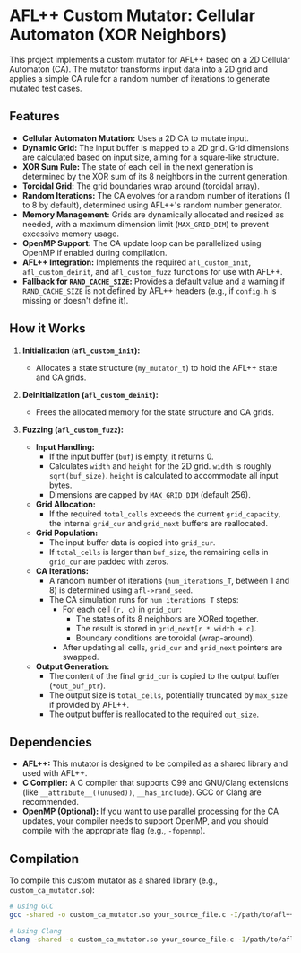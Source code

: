 # AFL++ Custom Mutator: Cellular Automaton (XOR Neighbors)

This project implements a custom mutator for AFL++ based on a 2D Cellular Automaton (CA). The mutator transforms input data into a 2D grid and applies a simple CA rule for a random number of iterations to generate mutated test cases.

## Features

* **Cellular Automaton Mutation:** Uses a 2D CA to mutate input.
* **Dynamic Grid:** The input buffer is mapped to a 2D grid. Grid dimensions are calculated based on input size, aiming for a square-like structure.
* **XOR Sum Rule:** The state of each cell in the next generation is determined by the XOR sum of its 8 neighbors in the current generation.
* **Toroidal Grid:** The grid boundaries wrap around (toroidal array).
* **Random Iterations:** The CA evolves for a random number of iterations (1 to 8 by default), determined using AFL++'s random number generator.
* **Memory Management:** Grids are dynamically allocated and resized as needed, with a maximum dimension limit (`MAX_GRID_DIM`) to prevent excessive memory usage.
* **OpenMP Support:** The CA update loop can be parallelized using OpenMP if enabled during compilation.
* **AFL++ Integration:** Implements the required `afl_custom_init`, `afl_custom_deinit`, and `afl_custom_fuzz` functions for use with AFL++.
* **Fallback for `RAND_CACHE_SIZE`:** Provides a default value and a warning if `RAND_CACHE_SIZE` is not defined by AFL++ headers (e.g., if `config.h` is missing or doesn't define it).

## How it Works

1.  **Initialization (`afl_custom_init`):**
    * Allocates a state structure (`my_mutator_t`) to hold the AFL++ state and CA grids.

2.  **Deinitialization (`afl_custom_deinit`):**
    * Frees the allocated memory for the state structure and CA grids.

3.  **Fuzzing (`afl_custom_fuzz`):**
    * **Input Handling:**
        * If the input buffer (`buf`) is empty, it returns 0.
        * Calculates `width` and `height` for the 2D grid. `width` is roughly `sqrt(buf_size)`. `height` is calculated to accommodate all input bytes.
        * Dimensions are capped by `MAX_GRID_DIM` (default 256).
    * **Grid Allocation:**
        * If the required `total_cells` exceeds the current `grid_capacity`, the internal `grid_cur` and `grid_next` buffers are reallocated.
    * **Grid Population:**
        * The input buffer data is copied into `grid_cur`.
        * If `total_cells` is larger than `buf_size`, the remaining cells in `grid_cur` are padded with zeros.
    * **CA Iterations:**
        * A random number of iterations (`num_iterations_T`, between 1 and 8) is determined using `afl->rand_seed`.
        * The CA simulation runs for `num_iterations_T` steps:
            * For each cell `(r, c)` in `grid_cur`:
                * The states of its 8 neighbors are XORed together.
                * The result is stored in `grid_next[r * width + c]`.
                * Boundary conditions are toroidal (wrap-around).
            * After updating all cells, `grid_cur` and `grid_next` pointers are swapped.
    * **Output Generation:**
        * The content of the final `grid_cur` is copied to the output buffer (`*out_buf_ptr`).
        * The output size is `total_cells`, potentially truncated by `max_size` if provided by AFL++.
        * The output buffer is reallocated to the required `out_size`.

## Dependencies

* **AFL++:** This mutator is designed to be compiled as a shared library and used with AFL++.
* **C Compiler:** A C compiler that supports C99 and GNU/Clang extensions (like `__attribute__((unused))`, `__has_include`). GCC or Clang are recommended.
* **OpenMP (Optional):** If you want to use parallel processing for the CA updates, your compiler needs to support OpenMP, and you should compile with the appropriate flag (e.g., `-fopenmp`).

## Compilation

To compile this custom mutator as a shared library (e.g., `custom_ca_mutator.so`):

```bash
# Using GCC
gcc -shared -o custom_ca_mutator.so your_source_file.c -I/path/to/afl++/include $(afl-config --cflags) -O3 -Wall -Wextra -fPIC -fopenmp

# Using Clang
clang -shared -o custom_ca_mutator.so your_source_file.c -I/path/to/afl++/include $(afl-config --cflags) -O3 -Wall -Wextra -fPIC -fopenmp
